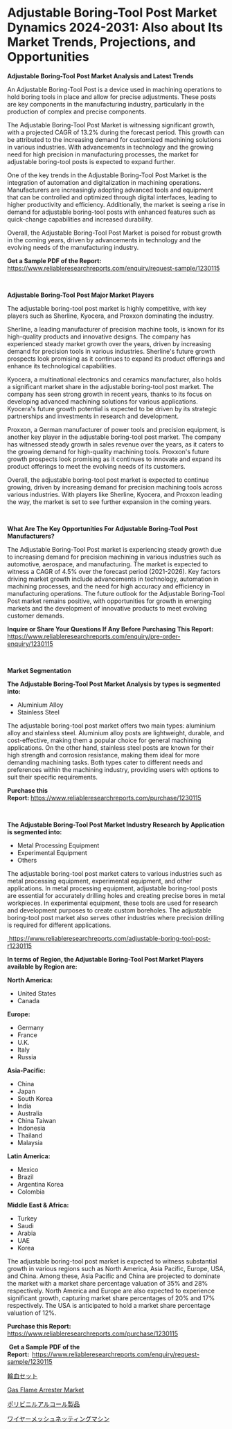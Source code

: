 <p><h1>Adjustable Boring-Tool Post Market Dynamics 2024-2031: Also about Its Market Trends, Projections, and Opportunities</h1></p><p><strong>Adjustable Boring-Tool Post Market Analysis and Latest Trends</strong></p>
<p><p>An Adjustable Boring-Tool Post is a device used in machining operations to hold boring tools in place and allow for precise adjustments. These posts are key components in the manufacturing industry, particularly in the production of complex and precise components.</p><p>The Adjustable Boring-Tool Post Market is witnessing significant growth, with a projected CAGR of 13.2% during the forecast period. This growth can be attributed to the increasing demand for customized machining solutions in various industries. With advancements in technology and the growing need for high precision in manufacturing processes, the market for adjustable boring-tool posts is expected to expand further.</p><p>One of the key trends in the Adjustable Boring-Tool Post Market is the integration of automation and digitalization in machining operations. Manufacturers are increasingly adopting advanced tools and equipment that can be controlled and optimized through digital interfaces, leading to higher productivity and efficiency. Additionally, the market is seeing a rise in demand for adjustable boring-tool posts with enhanced features such as quick-change capabilities and increased durability.</p><p>Overall, the Adjustable Boring-Tool Post Market is poised for robust growth in the coming years, driven by advancements in technology and the evolving needs of the manufacturing industry.</p></p>
<p><strong>Get a Sample PDF of the Report:&nbsp;</strong> <a href="https://www.reliableresearchreports.com/enquiry/request-sample/1230115">https://www.reliableresearchreports.com/enquiry/request-sample/1230115</a></p>
<p>&nbsp;</p>
<p><strong>Adjustable Boring-Tool Post Major Market Players</strong></p>
<p><p>The adjustable boring-tool post market is highly competitive, with key players such as Sherline, Kyocera, and Proxxon dominating the industry. </p><p>Sherline, a leading manufacturer of precision machine tools, is known for its high-quality products and innovative designs. The company has experienced steady market growth over the years, driven by increasing demand for precision tools in various industries. Sherline's future growth prospects look promising as it continues to expand its product offerings and enhance its technological capabilities. </p><p>Kyocera, a multinational electronics and ceramics manufacturer, also holds a significant market share in the adjustable boring-tool post market. The company has seen strong growth in recent years, thanks to its focus on developing advanced machining solutions for various applications. Kyocera's future growth potential is expected to be driven by its strategic partnerships and investments in research and development. </p><p>Proxxon, a German manufacturer of power tools and precision equipment, is another key player in the adjustable boring-tool post market. The company has witnessed steady growth in sales revenue over the years, as it caters to the growing demand for high-quality machining tools. Proxxon's future growth prospects look promising as it continues to innovate and expand its product offerings to meet the evolving needs of its customers. </p><p>Overall, the adjustable boring-tool post market is expected to continue growing, driven by increasing demand for precision machining tools across various industries. With players like Sherline, Kyocera, and Proxxon leading the way, the market is set to see further expansion in the coming years.</p></p>
<p>&nbsp;</p>
<p><strong>What Are The Key Opportunities For Adjustable Boring-Tool Post Manufacturers?</strong></p>
<p><p>The Adjustable Boring-Tool Post market is experiencing steady growth due to increasing demand for precision machining in various industries such as automotive, aerospace, and manufacturing. The market is expected to witness a CAGR of 4.5% over the forecast period (2021-2026). Key factors driving market growth include advancements in technology, automation in machining processes, and the need for high accuracy and efficiency in manufacturing operations. The future outlook for the Adjustable Boring-Tool Post market remains positive, with opportunities for growth in emerging markets and the development of innovative products to meet evolving customer demands.</p></p>
<p><strong>Inquire or Share Your Questions If Any Before Purchasing This Report:</strong> <a href="https://www.reliableresearchreports.com/enquiry/pre-order-enquiry/1230115">https://www.reliableresearchreports.com/enquiry/pre-order-enquiry/1230115</a></p>
<p>&nbsp;</p>
<p><strong>Market Segmentation</strong></p>
<p><strong>The Adjustable Boring-Tool Post Market Analysis by types is segmented into:</strong></p>
<p><ul><li>Aluminium Alloy</li><li>Stainless Steel</li></ul></p>
<p><p>The adjustable boring-tool post market offers two main types: aluminium alloy and stainless steel. Aluminium alloy posts are lightweight, durable, and cost-effective, making them a popular choice for general machining applications. On the other hand, stainless steel posts are known for their high strength and corrosion resistance, making them ideal for more demanding machining tasks. Both types cater to different needs and preferences within the machining industry, providing users with options to suit their specific requirements.</p></p>
<p><strong>Purchase this Report:&nbsp;</strong><a href="https://www.reliableresearchreports.com/purchase/1230115">https://www.reliableresearchreports.com/purchase/1230115</a></p>
<p>&nbsp;</p>
<p><strong>The Adjustable Boring-Tool Post Market Industry Research by Application is segmented into:</strong></p>
<p><ul><li>Metal Processing Equipment</li><li>Experimental Equipment</li><li>Others</li></ul></p>
<p><p>The adjustable boring-tool post market caters to various industries such as metal processing equipment, experimental equipment, and other applications. In metal processing equipment, adjustable boring-tool posts are essential for accurately drilling holes and creating precise bores in metal workpieces. In experimental equipment, these tools are used for research and development purposes to create custom boreholes. The adjustable boring-tool post market also serves other industries where precision drilling is required for different applications.</p></p>
<p><a href="https://www.reliableresearchreports.com/adjustable-boring-tool-post-r1230115">&nbsp;https://www.reliableresearchreports.com/adjustable-boring-tool-post-r1230115</a></p>
<p><strong>In terms of Region, the Adjustable Boring-Tool Post Market Players available by Region are:</strong></p>
<p>
    <p> <strong> North America: </strong>
        <ul>
            <li>United States</li>
            <li>Canada</li>
        </ul>
        </p> 
    <p> <strong> Europe: </strong>
        <ul>
            <li>Germany</li>
            <li>France</li>
            <li>U.K.</li>
            <li>Italy</li>
            <li>Russia</li>
        </ul>
        </p> 
    <p> <strong> Asia-Pacific: </strong>
        <ul>
            <li>China</li>
            <li>Japan</li>
            <li>South Korea</li>
            <li>India</li>
            <li>Australia</li>
            <li>China Taiwan</li>
            <li>Indonesia</li>
            <li>Thailand</li>
            <li>Malaysia</li>
        </ul>
        </p> 
    <p> <strong> Latin America: </strong>
        <ul>
            <li>Mexico</li>
            <li>Brazil</li>
            <li>Argentina Korea</li>
            <li>Colombia</li>
        </ul>
        </p> 
    <p> <strong> Middle East & Africa: </strong>
        <ul>
            <li>Turkey</li>
            <li>Saudi</li>
            <li>Arabia</li>
            <li>UAE</li>
            <li>Korea</li>
        </ul>
    </p>
    </p>
<p><p>The adjustable boring-tool post market is expected to witness substantial growth in various regions such as North America, Asia Pacific, Europe, USA, and China. Among these, Asia Pacific and China are projected to dominate the market with a market share percentage valuation of 35% and 28% respectively. North America and Europe are also expected to experience significant growth, capturing market share percentages of 20% and 17% respectively. The USA is anticipated to hold a market share percentage valuation of 12%.</p></p>
<p><strong>Purchase this Report: </strong><a href="https://www.reliableresearchreports.com/purchase/1230115">https://www.reliableresearchreports.com/purchase/1230115</a></p>
<p>&nbsp;<strong>Get a Sample PDF of the Report:&nbsp;&nbsp;</strong><a href="https://www.reliableresearchreports.com/enquiry/request-sample/1230115">https://www.reliableresearchreports.com/enquiry/request-sample/1230115</a></p>
<p><strong></strong></p>
<p><p><a href="https://github.com/gfggqjbfys368009/Market-Research-Report-List-1/blob/main/409362941381.md">輸血セット</a></p><p><a href="https://github.com/okotobwrhuteie/Market-Research-Report-List-2/blob/main/gas-flame-arrester-market.md">Gas Flame Arrester Market</a></p><p><a href="https://github.com/qwpelcjko9242629/Market-Research-Report-List-1/blob/main/378756141380.md">ポリビニルアルコール製品</a></p><p><a href="https://medium.com/@diegoskiles2023/%E3%83%AF%E3%82%A4%E3%83%A4%E3%83%BC%E3%83%A1%E3%83%83%E3%82%B7%E3%83%A5%E8%A3%BD%E7%B6%B2%E6%A9%9F%E5%99%A8%E5%B8%82%E5%A0%B4%E8%A6%8F%E6%A8%A1-%E5%B8%82%E5%A0%B4%E5%B1%95%E6%9C%9B%E3%81%A8%E5%B8%82%E5%A0%B4%E4%BA%88%E6%B8%AC-2024%E5%B9%B4%E3%81%8B%E3%82%892031%E5%B9%B4-2bdbe683722c">ワイヤーメッシュネッティングマシン</a></p></p>